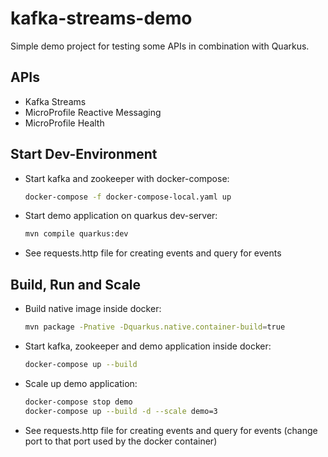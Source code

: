 # kafka-streams-demo

Simple demo project for testing some APIs in combination with Quarkus.

## APIs

- Kafka Streams
- MicroProfile Reactive Messaging
- MicroProfile Health

## Start Dev-Environment

- Start kafka and zookeeper with docker-compose:

    ```bash
    docker-compose -f docker-compose-local.yaml up
    ```

- Start demo application on quarkus dev-server:

    ```bash
    mvn compile quarkus:dev
    ```

- See requests.http file for creating events and query for events

## Build, Run and Scale

- Build native image inside docker:

    ```bash
    mvn package -Pnative -Dquarkus.native.container-build=true
    ```

- Start kafka, zookeeper and demo application inside docker:

    ```bash
    docker-compose up --build
    ```

- Scale up demo application: 

    ```bash
    docker-compose stop demo
    docker-compose up --build -d --scale demo=3
    ```

- See requests.http file for creating events and query for events (change port to that port used by the docker container)
